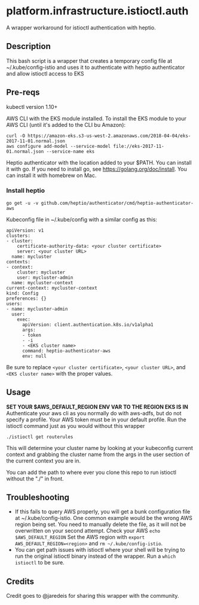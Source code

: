 # platform.infrastructure.istioctl.auth
A wrapper workaround for istioctl authentication with heptio.

## Description

This bash script is a wrapper that creates a temporary config file at ~/.kube/config-istio and uses it to authenticate with heptio authenticator and allow istioctl access to EKS

## Pre-reqs
kubectl version 1.10+

AWS CLI with the EKS module installed. To install the EKS module to your AWS CLI (until it's added to the CLI bu Amazon):
```
curl -O https://amazon-eks.s3-us-west-2.amazonaws.com/2018-04-04/eks-2017-11-01.normal.json
aws configure add-model --service-model file://eks-2017-11-01.normal.json --service-name eks
```
Heptio authenticator with the location added to your $PATH. You can install it with go. If you need to install go, see https://golang.org/doc/install. You can install it with homebrew on Mac.

### Install heptio
```
go get -u -v github.com/heptio/authenticator/cmd/heptio-authenticator-aws
```
Kubeconfig file in ~/.kube/config with a similar config as this:
```
apiVersion: v1
clusters:
- cluster:
    certificate-authority-data: <your cluster certificate>
    server: <your cluster URL>
  name: mycluster
contexts:
- context:
    cluster: mycluster
    user: mycluster-admin
  name: mycluster-context
current-context: mycluster-context
kind: Config
preferences: {}
users:
- name: mycluster-admin
  user:
    exec:
      apiVersion: client.authentication.k8s.io/v1alpha1
      args:
      - token
      - -i
      - <EKS cluster name>
      command: heptio-authenticator-aws
      env: null
```

Be sure to replace ```<your cluster certificate>```, ```<your cluster URL>```, and ```<EKS cluster name>``` with the proper values.

## Usage

**SET YOUR $AWS_DEFAULT_REGION ENV VAR TO THE REGION EKS IS IN**
Authenticate your aws cli as you normally do with aws-adfs, but do not specify a profile. Your AWS token must be in your default profile. Run the istioctl command just as you would without this wrapper
```
./istioctl get routerules
```
This will determine your cluster name by looking at your kubeconfig current context and grabbing the cluster name from the args in the user section of the current context you are in.

You can add the path to where ever you clone this repo to run istioctl without the "./" in front.

## Troubleshooting

- If this fails to query AWS properly, you will get a bunk configuration file at ~/.kube/config-istio. One common example would be the wrong AWS region being set. You need to manually delete the file, as it will not be overwritten on your second attempt. Check your AWS `echo $AWS_DEFAULT_REGION` Set the AWS region with `export AWS_DEFAULT_REGION=<region>` and `rm ~/.kube/config-istio`.
- You can get path issues with istioctl where your shell will be trying to run the original istioctl binary instead of the wrapper. Run a `which istioctl` to be sure.

## Credits

Credit goes to @jaredeis for sharing this wrapper with the community.
